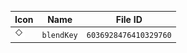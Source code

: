 | Icon | Name | File ID |
| ---  | ---  | ---     |
| ![](blendKey.png) | `blendKey` | `6036928476410329760` |
